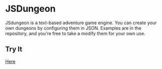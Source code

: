 
# JSDungeon #

JSdungeon is a text-based adventure game engine. You can create your own dungeons by configuring them in JSON. Examples are in the repository, and you're free to take a modify them for your own use.

## Try It
[Here](https://www.jaimino.com/jsdungeon)
